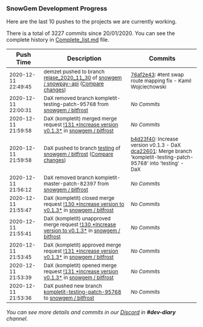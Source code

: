 
### SnowGem Development Progress

Here are the last 10 pushes to the projects we are currently working.

There is a total of 3227 commits since 20/01/2020. You can see the complete history in
 [Complete_list.md](Complete_list.md) file.

| Push Time | Description | Commits |
| --- | --- | --- |
| <sub>2020-12-11 22:49:45</sub> | <sub>demzet pushed to branch [relase\_2020\_11\_30](https://gitlab.com/snowgem/snowpay-api/commits/relase_2020_11_30) of [snowgem / snowpay\-api](https://gitlab.com/snowgem/snowpay-api) ([Compare changes](https://gitlab.com/snowgem/snowpay-api/compare/a9c3da56a4b32308f7f83b05f755ce95491a5e02...76af2e43b1e5b941fed39993f12e57b675e467ca))</sub> | <sub>[76af2e43](https://gitlab.com/snowgem/snowpay-api/-/commit/76af2e43b1e5b941fed39993f12e57b675e467ca): #tent swap route mapping fix - Kamil Wojciechowski</sub> |
| <sub>2020-12-11 22:00:31</sub> | <sub>DaX removed branch kompletit-testing-patch-95768 from [snowgem / bitfrost](https://gitlab.com/snowgem/bitfrost)</sub> | <sub>_No Commits_</sub> |
| <sub>2020-12-11 21:59:58</sub> | <sub>DaX (kompletit) merged merge request [\!131 \*Increase version v0\.1\.3\*](https://gitlab.com/snowgem/bitfrost/-/merge_requests/131) in [snowgem / bitfrost](https://gitlab.com/snowgem/bitfrost)</sub> | <sub>_No Commits_</sub> |
| <sub>2020-12-11 21:59:58</sub> | <sub>DaX pushed to branch [testing](https://gitlab.com/snowgem/bitfrost/commits/testing) of [snowgem / bitfrost](https://gitlab.com/snowgem/bitfrost) ([Compare changes](https://gitlab.com/snowgem/bitfrost/compare/5d9f486bf5f0ff3500920dccc44e3af1d322c60c...dca226012c0a2caebdc91da7bf95d041cbfe6563))</sub> | <sub>[b4d23f40](https://gitlab.com/snowgem/bitfrost/-/commit/b4d23f40d329d2db7cd2216f4a74f389185096c7): Increase version v0.1.3 - DaX<br>[dca22601](https://gitlab.com/snowgem/bitfrost/-/commit/dca226012c0a2caebdc91da7bf95d041cbfe6563): Merge branch 'kompletit-testing-patch-95768' into 'testing' - DaX</sub> |
| <sub>2020-12-11 21:56:12</sub> | <sub>DaX removed branch kompletit-master-patch-82397 from [snowgem / bitfrost](https://gitlab.com/snowgem/bitfrost)</sub> | <sub>_No Commits_</sub> |
| <sub>2020-12-11 21:55:47</sub> | <sub>DaX (kompletit) closed merge request [\!130 \*Increase version to v0\.1\.3\*](https://gitlab.com/snowgem/bitfrost/-/merge_requests/130) in [snowgem / bitfrost](https://gitlab.com/snowgem/bitfrost)</sub> | <sub>_No Commits_</sub> |
| <sub>2020-12-11 21:55:41</sub> | <sub>DaX (kompletit) unapproved merge request [\!130 \*Increase version to v0\.1\.3\*](https://gitlab.com/snowgem/bitfrost/-/merge_requests/130) in [snowgem / bitfrost](https://gitlab.com/snowgem/bitfrost)</sub> | <sub>_No Commits_</sub> |
| <sub>2020-12-11 21:53:45</sub> | <sub>DaX (kompletit) approved merge request [\!131 \*Increase version v0\.1\.3\*](https://gitlab.com/snowgem/bitfrost/-/merge_requests/131) in [snowgem / bitfrost](https://gitlab.com/snowgem/bitfrost)</sub> | <sub>_No Commits_</sub> |
| <sub>2020-12-11 21:53:39</sub> | <sub>DaX (kompletit) opened merge request [\!131 \*Increase version v0\.1\.3\*](https://gitlab.com/snowgem/bitfrost/-/merge_requests/131) in [snowgem / bitfrost](https://gitlab.com/snowgem/bitfrost)</sub> | <sub>_No Commits_</sub> |
| <sub>2020-12-11 21:53:36</sub> | <sub>DaX pushed new branch [kompletit\-testing\-patch\-95768](https://gitlab.com/snowgem/bitfrost/commits/kompletit-testing-patch-95768) to [snowgem / bitfrost](https://gitlab.com/snowgem/bitfrost)</sub> | <sub>_No Commits_</sub> |

_You can see more details and commits in our [Discord](https://discord.gg/zumGnbg) in **#dev-diary** channel._
